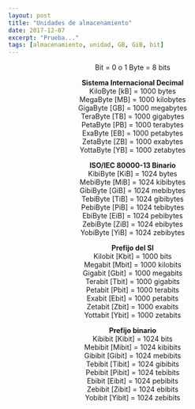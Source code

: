 ```yaml
---
layout: post
title: "Unidades de almacenamiento"
date: 2017-12-07
excerpt: "Prueba..."
tags: [almacenamiento, unidad, GB, GiB, bit]
---
```


<div align="center">
Bit 	= 	0 o 1  
Byte 	= 	8 bits  
  
<b>Sistema Internacional Decimal</b>  
KiloByte 	[kB] 	= 	1000 bytes  
MegaByte 	[MB] 	= 	1000 kilobytes  
GigaByte 	[GB] 	= 	1000 megabytes  
TeraByte 	[TB] 	= 	1000 gigabytes  
PetaByte 	[PB] 	= 	1000 terabytes  
ExaByte 	[EB] 	= 	1000 petabytes  
ZetaByte 	[ZB] 	= 	1000 exabytes  
YottaByte   [YB] 	= 	1000 zetabytes  
  
<b>ISO/IEC 80000-13 Binario</b>  
KibiByte 	[KiB] 	= 	1024 bytes  
MebiByte 	[MiB] 	= 	1024 kibibytes  
GibiByte 	[GiB] 	= 	1024 mebibytes  
TebiByte 	[TiB] 	= 	1024 gibibytes  
PebiByte 	[PiB] 	= 	1024 tebibytes  
EbiByte 	[EiB] 	= 	1024 pebibytes  
ZebiByte 	[ZiB] 	= 	1024 ebibytes  
YobiByte 	[YiB] 	= 	1024 zebibytes  
  
<b>Prefijo del SI</b>  
Kilobit 	[Kbit] 	= 	1000 bits  
Megabit 	[Mbit] 	= 	1000 kilobits  
Gigabit 	[Gbit] 	= 	1000 megabits  
Terabit 	[Tbit] 	= 	1000 gigabits  
Petabit 	[Pbit] 	= 	1000 terabits  
Exabit 	    [Ebit] 	= 	1000 petabits  
Zetabit 	[Zbit] 	= 	1000 exabits  
Yottabit 	[Ybit] 	= 	1000 zetabits  
  
<b>Prefijo binario</b>  
Kibibit 	[Kibit] 	= 	1024 bits  
Mebibit 	[Mibit] 	= 	1024 kibibits  
Gibibit 	[Gibit] 	= 	1024 mebibits  
Tebibit 	[Tibit] 	= 	1024 gibibits  
Pebibit 	[Pibit] 	= 	1024 tebibits  
Ebibit 	    [Eibit] 	= 	1024 pebibits  
Zebibit 	[Zibit] 	= 	1024 ebibits  
Yobibit 	[Yibit] 	= 	1024 zebibits  
</div>
